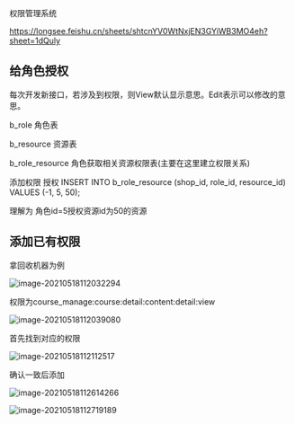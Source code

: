 权限管理系统

https://longsee.feishu.cn/sheets/shtcnYV0WtNxjEN3GYiWB3MO4eh?sheet=1dQuly



## 给角色授权

每次开发新接口，若涉及到权限，则View默认显示意思。Edit表示可以修改的意思。

b_role  角色表

b_resource   资源表

b_role_resource   角色获取相关资源权限表(主要在这里建立权限关系)

添加权限
      授权
INSERT INTO b_role_resource (shop_id, role_id, resource_id) VALUES  (-1, 5, 50);

理解为 角色id=5授权资源id为50的资源



## 添加已有权限

拿回收机器为例

![image-20210518112032294](C:\Users\GIGA25\AppData\Roaming\Typora\typora-user-images\image-20210518112032294.png)

权限为course_manage:course:detail:content:detail:view

![image-20210518112039080](C:\Users\GIGA25\AppData\Roaming\Typora\typora-user-images\image-20210518112039080.png)

首先找到对应的权限

![image-20210518112112517](C:\Users\GIGA25\AppData\Roaming\Typora\typora-user-images\image-20210518112112517.png)

确认一致后添加

![image-20210518112614266](C:\Users\GIGA25\AppData\Roaming\Typora\typora-user-images\image-20210518112614266.png)

![image-20210518112719189](C:\Users\GIGA25\AppData\Roaming\Typora\typora-user-images\image-20210518112719189.png)